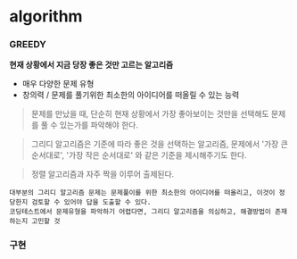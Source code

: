 # algorithm

### GREEDY

**현재 상황에서 지금 당장 좋은 것만 고르는 알고리즘**

* 매우 다양한 문제 유형
* 창의력 / 문제를 풀기위한 최소한의 아이디어를 떠올릴 수 있는 능력

> 문제를 만났을 때, 단순히 현재 상황에서 가장 좋아보이는 것만을 선택해도 문제를 풀 수 있는가를 파악해야 한다.

> 그리디 알고리즘은 기준에 따라 좋은 것을 선택하는 알고리즘, 문제에서 '가장 큰 순서대로', '가장 작은 순서대로' 와 같은 기준을 제시해주기도 한다.

> 정렬 알고리즘과 자주 짝을 이루어 출제된다.

```
대부분의 그리디 알고리즘 문제는 문제풀이를 위한 최소한의 아이디어를 떠올리고, 이것이 정당한지 검토할 수 있어야 답을 도출할 수 있다.
코딩테스트에서 문제유형을 파악하기 어렵다면, 그리디 알고리즘을 의심하고, 해결방법이 존재하는지 고민할 것
```


### 구현
